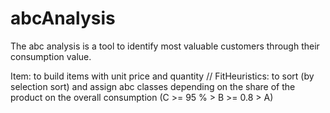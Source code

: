 # abcAnalysis

The abc analysis is a tool to identify most valuable customers through their consumption value.

Item: to build items with unit price and quantity //
FitHeuristics: to sort (by selection sort) and assign abc classes depending on the share of the product on the overall consumption (C >= 95 % > B >= 0.8 > A)
